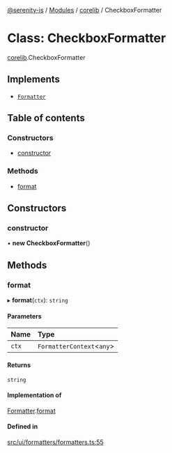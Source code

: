 [@serenity-is](../README.md) / [Modules](../modules.md) / [corelib](../modules/corelib.md) / CheckboxFormatter

# Class: CheckboxFormatter

[corelib](../modules/corelib.md).CheckboxFormatter

## Implements

- [`Formatter`](../interfaces/corelib_slick.Formatter.md)

## Table of contents

### Constructors

- [constructor](corelib.CheckboxFormatter.md#constructor)

### Methods

- [format](corelib.CheckboxFormatter.md#format)

## Constructors

### constructor

• **new CheckboxFormatter**()

## Methods

### format

▸ **format**(`ctx`): `string`

#### Parameters

| Name | Type |
| :------ | :------ |
| `ctx` | `FormatterContext`<`any`\> |

#### Returns

`string`

#### Implementation of

[Formatter](../interfaces/corelib_slick.Formatter.md).[format](../interfaces/corelib_slick.Formatter.md#format)

#### Defined in

[src/ui/formatters/formatters.ts:55](https://github.com/serenity-is/serenity/blob/master/packages/corelib/src/ui/formatters/formatters.ts#line&#x3D;55)
